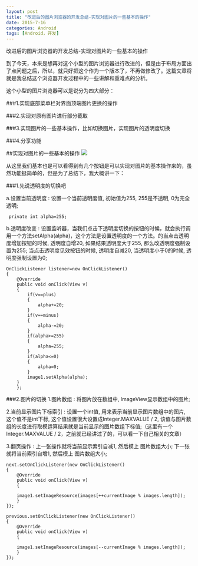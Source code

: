 ```yaml
---
layout: post
title: "改进后的图片浏览器的开发总结-实现对图片的一些基本的操作"
date: 2015-7-16
categories: Android
tags: [Android，开发]
---
```

改进后的图片浏览器的开发总结-实现对图片的一些基本的操作

<!-- more -->

到了今天，本来是想再对这个小型的图片浏览器进行改进的，但是由于布局方面出了点问题之后，所以，就只好把这个作为一个版本了，不再做修改了。这篇文章将就是我总结这个浏览器开发过程中的一些讲解和重难点的分析。

这个小型的图片浏览器可以是说分为四大部分：

###1.实现底部菜单栏对界面顶端图片更换的操作

###2.实现对原有图片进行部分截取

###3.实现图片的一些基本操作，比如切换图片，实现图片的透明度切换

###4.分享功能


##实现对图片的一些基本的操作
![](http://img-storage.qiniudn.com/15-7-16/80687588.jpg)

从这里我们基本也是可以看得到有几个按钮是可以实现对图片的基本操作来的，虽然功能挺简单的，但是为了总结下，我大概讲一下：


###1.先说透明度的切换吧

a.设置当前透明度 : 设置一个当前透明度值, 初始值为255, 255是不透明, 0为完全透明;

     private int alpha=255;

b.透明度改变 : 设置监听器，当我们点击下透明度切换的按钮的时候，就会执行调用一个方法setAlpha(alpha)，这个方法是设置透明度的一个方法。的当点击透明度增加按钮的时候, 透明度自增20, 如果结果透明度大于255, 那么改透明度强制设置为255; 当点击透明度见效按钮的时候, 透明度自减20, 当透明度小于0的时候, 透明度强制设置为0;

    OnClickListener listener=new OnClickListener()
	{
		@Override
		public void onClick(View v)
		{
			if(v==plus)
			{
				alpha+=20;
			}
			if(v==minus)
			{
				alpha-=20;
			}
			if(alpha>=255)
			{
				alpha=255;
			}
			if(alpha<=0)
			{
				alpha=0;
			}
			image1.setAlpha(alpha);
		}
		};


###2.图片的切换
1.图片数组 : 将图片放在数组中, ImageView显示数组中的图片;

2.当前显示图片下标索引 : 设置一个int值, 用来表示当前显示图片数组中的图片, 这个值不是int下标, 这个值设置很大设置成Integer.MAXVALUE / 2, 该值与图片数组的长度进行取模运算结果就是当前显示的图片数组下标值;（这里有一个Integer.MAXVALUE / 2，之前就已经讲过了的，可以看一下自己相关的文章）

3.翻页操作 : 上一张操作就将当前显示索引自减1, 然后模上 图片数组大小; 下一张就将当前索引自增1, 然后模上 图片数组大小;

	
	next.setOnClickListener(new OnClickListener()
	{
		@Override
		public void onClick(View v)
		{

		image1.setImageResource(images[++currentImage % images.length]);
		}
	});
	
	previous.setOnClickListener(new OnClickListener()
	{
		@Override
		public void onClick(View v)
		{

		image1.setImageResource(images[--currentImage % images.length]);
		}
	});
     